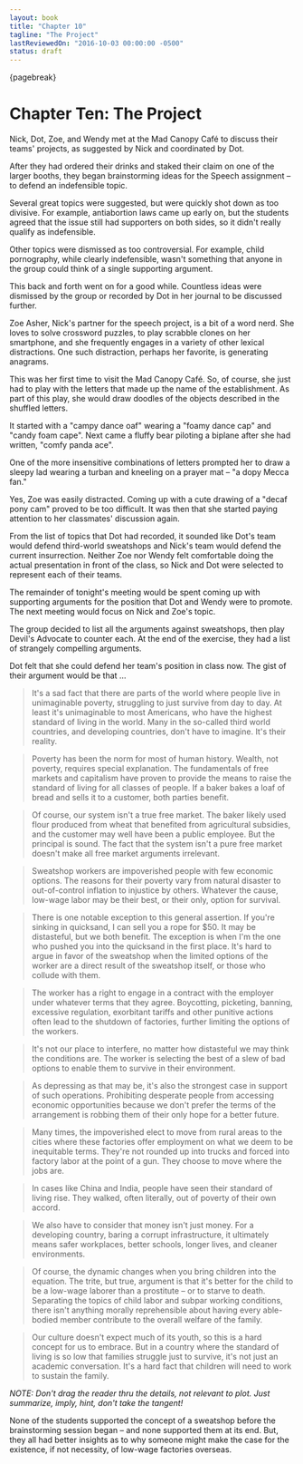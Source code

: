 ```yaml
---
layout: book
title: "Chapter 10"
tagline: "The Project"
lastReviewedOn: "2016-10-03 00:00:00 -0500"
status: draft
---
```


{pagebreak}

# Chapter Ten: The Project

Nick, Dot, Zoe, and Wendy met at the Mad Canopy Café to discuss their teams' projects, as suggested by Nick and coordinated by Dot.

After they had ordered their drinks and staked their claim on one of the larger booths, they began brainstorming ideas for the Speech assignment – to defend an indefensible topic. 

Several great topics were suggested, but were quickly shot down as too divisive. For example, antiabortion laws came up early on, but the students agreed that the issue still had supporters on both sides, so it didn't really qualify as indefensible.

Other topics were dismissed as too controversial. For example, child pornography, while clearly indefensible, wasn't something that anyone in the group could think of a single supporting argument.

This back and forth went on for a good while. Countless ideas were dismissed by the group or recorded by Dot in her journal to be discussed further.

Zoe Asher, Nick's partner for the speech project, is a bit of a word nerd. She loves to solve crossword puzzles, to play scrabble clones on her smartphone, and she frequently engages in a variety of other lexical distractions. One such distraction, perhaps her favorite, is generating anagrams. 

This was her first time to visit the Mad Canopy Café. So, of course, she just had to play with the letters that made up the name of the establishment. As part of this play, she would draw doodles of the objects described in the shuffled letters.

It started with a "campy dance oaf" wearing a "foamy dance cap" and "candy foam cape". Next came a fluffy bear piloting a biplane after she had written, "comfy panda ace". 

One of the more insensitive combinations of letters prompted her to draw a sleepy lad wearing a turban and kneeling on a prayer mat – "a dopy Mecca fan."

Yes, Zoe was easily distracted. Coming up with a cute drawing of a "decaf pony cam" proved to be too difficult. It was then that she started paying attention to her classmates' discussion again.

From the list of topics that Dot had recorded, it sounded like Dot's team would defend third-world sweatshops and Nick's team would defend the current insurrection. Neither Zoe nor Wendy felt comfortable doing the actual presentation in front of the class, so Nick and Dot were selected to represent each of their teams.

The remainder of tonight's meeting would be spent coming up with supporting arguments for the position that Dot and Wendy were to promote. The next meeting would focus on Nick and Zoe's topic.

The group decided to list all the arguments against sweatshops, then play Devil's Advocate to counter each. At the end of the exercise, they had a list of strangely compelling arguments. 

Dot felt that she could defend her team's position in class now. The gist of their argument would be that … 

>It's a sad fact that there are parts of the world where people live in unimaginable poverty, struggling to just survive from day to day. At least it's unimaginable to most Americans, who have the highest standard of living in the world. Many in the so-called third world countries, and developing countries, don't have to imagine. It's their reality.

>Poverty has been the norm for most of human history. Wealth, not poverty, requires special explanation. The fundamentals of free markets and capitalism have proven to provide the means to raise the standard of living for all classes of people. If a baker bakes a loaf of bread and sells it to a customer, both parties benefit. 

>Of course, our system isn't a true free market. The baker likely used flour produced from wheat that benefited from agricultural subsidies, and the customer may well have been a public employee. But the principal is sound. The fact that the system isn't a pure free market doesn't make all free market arguments irrelevant.

>Sweatshop workers are impoverished people with few economic options. The reasons for their poverty vary from natural disaster to out-of-control inflation to injustice by others. Whatever the cause, low-wage labor may be their best, or their only, option for survival.

>There is one notable exception to this general assertion. If you're sinking in quicksand, I can sell you a rope for $50. It may be distasteful, but we both benefit. The exception is when I'm the one who pushed you into the quicksand in the first place. It's hard to argue in favor of the sweatshop when the limited options of the worker are a direct result of the sweatshop itself, or those who collude with them.

>The worker has a right to engage in a contract with the employer under whatever terms that they agree. Boycotting, picketing, banning, excessive regulation, exorbitant tariffs and other punitive actions often lead to the shutdown of factories, further limiting the options of the workers.

>It's not our place to interfere, no matter how distasteful we may think the conditions are. The worker is selecting the best of a slew of bad options to enable them to survive in their environment. 

>As depressing as that may be, it's also the strongest case in support of such operations. Prohibiting desperate people from accessing economic opportunities because we don't prefer the terms of the arrangement is robbing them of their only hope for a better future.

>Many times, the impoverished elect to move from rural areas to the cities where these factories offer employment on what we deem to be inequitable terms. They're not rounded up into trucks and forced into factory labor at the point of a gun. They choose to move where the jobs are. 

>In cases like China and India, people have seen their standard of living rise. They walked, often literally, out of poverty of their own accord.

>We also have to consider that money isn't just money. For a developing country, baring a corrupt infrastructure, it ultimately means safer workplaces, better schools, longer lives, and cleaner environments.

>Of course, the dynamic changes when you bring children into the equation. The trite, but true, argument is that it's better for the child to be a low-wage laborer than a prostitute – or to starve to death. Separating the topics of child labor and subpar working conditions, there isn't anything morally reprehensible about having every able-bodied member contribute to the overall welfare of the family. 

>Our culture doesn't expect much of its youth, so this is a hard concept for us to embrace. But in a country where the standard of living is so low that families struggle just to survive, it's not just an academic conversation. It's a hard fact that children will need to work to sustain the family.

*NOTE: Don't drag the reader thru the details, not relevant to plot. Just summarize, imply, hint, don't take the tangent!*

None of the students supported the concept of a sweatshop before the brainstorming session began – and none supported them at its end. But, they all had better insights as to why someone might make the case for the existence, if not necessity, of low-wage factories overseas.
